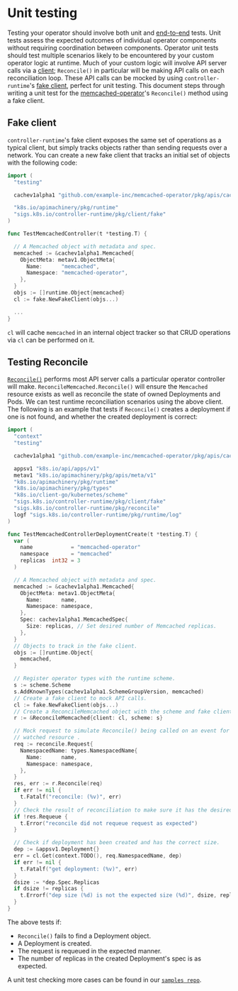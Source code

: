 # Unit testing

Testing your operator should involve both unit and [end-to-end][doc_e2e_test] tests. Unit tests assess the expected outcomes of individual operator components without requiring coordination between components. Operator unit tests should test multiple scenarios likely to be encountered by your custom operator logic at runtime. Much of your custom logic will involve API server calls via a [client][doc_client]; `Reconcile()` in particular will be making API calls on each reconciliation loop. These API calls can be mocked by using `controller-runtime`'s [fake client][doc_cr_fake_client], perfect for unit testing. This document steps through writing a unit test for the [memcached-operator][repo_memcached_reconcile]'s `Reconcile()` method using a fake client.

## Fake client

`controller-runtime`'s fake client exposes the same set of operations as a typical client, but simply tracks objects rather than sending requests over a network. You can create a new fake client that tracks an initial set of objects with the following code:

```Go
import (
  "testing"

  cachev1alpha1 "github.com/example-inc/memcached-operator/pkg/apis/cache/v1alpha1"

  "k8s.io/apimachinery/pkg/runtime"
  "sigs.k8s.io/controller-runtime/pkg/client/fake"
)

func TestMemcachedController(t *testing.T) {

  // A Memcached object with metadata and spec.
  memcached := &cachev1alpha1.Memcached{
    ObjectMeta: metav1.ObjectMeta{
      Name:      "memcached",
      Namespace: "memcached-operator",
    },
  }
  objs := []runtime.Object{memcached}
  cl := fake.NewFakeClient(objs...)

  ...
}

```

`cl` will cache `memcached` in an internal object tracker so that CRUD operations via `cl` can be performed on it.

## Testing Reconcile

[`Reconcile()`][doc_reconcile] performs most API server calls a particular operator controller will make. `ReconcileMemcached.Reconcile()` will ensure the `Memcached` resource exists as well as reconcile the state of owned Deployments and Pods. We can test runtime reconciliation scenarios using the above client. The following is an example that tests if `Reconcile()` creates a deployment if one is not found, and whether the created deployment is correct:

```Go
import (
  "context"
  "testing"

  cachev1alpha1 "github.com/example-inc/memcached-operator/pkg/apis/cache/v1alpha1"

  appsv1 "k8s.io/api/apps/v1"
  metav1 "k8s.io/apimachinery/pkg/apis/meta/v1"
  "k8s.io/apimachinery/pkg/runtime"
  "k8s.io/apimachinery/pkg/types"
  "k8s.io/client-go/kubernetes/scheme"
  "sigs.k8s.io/controller-runtime/pkg/client/fake"
  "sigs.k8s.io/controller-runtime/pkg/reconcile"
  logf "sigs.k8s.io/controller-runtime/pkg/runtime/log"
)

func TestMemcachedControllerDeploymentCreate(t *testing.T) {
  var (
    name            = "memcached-operator"
    namespace       = "memcached"
    replicas  int32 = 3
  )

  // A Memcached object with metadata and spec.
  memcached := &cachev1alpha1.Memcached{
    ObjectMeta: metav1.ObjectMeta{
      Name:      name,
      Namespace: namespace,
    },
    Spec: cachev1alpha1.MemcachedSpec{
      Size: replicas, // Set desired number of Memcached replicas.
    },
  }
  // Objects to track in the fake client.
  objs := []runtime.Object{
    memcached,
  }

  // Register operator types with the runtime scheme.
  s := scheme.Scheme
  s.AddKnownTypes(cachev1alpha1.SchemeGroupVersion, memcached)
  // Create a fake client to mock API calls.
  cl := fake.NewFakeClient(objs...)
  // Create a ReconcileMemcached object with the scheme and fake client.
  r := &ReconcileMemcached{client: cl, scheme: s}

  // Mock request to simulate Reconcile() being called on an event for a
  // watched resource .
  req := reconcile.Request{
    NamespacedName: types.NamespacedName{
      Name:      name,
      Namespace: namespace,
    },
  }
  res, err := r.Reconcile(req)
  if err != nil {
    t.Fatalf("reconcile: (%v)", err)
  }
  // Check the result of reconciliation to make sure it has the desired state.
  if !res.Requeue {
    t.Error("reconcile did not requeue request as expected")
  }

  // Check if deployment has been created and has the correct size.
  dep := &appsv1.Deployment{}
  err = cl.Get(context.TODO(), req.NamespacedName, dep)
  if err != nil {
    t.Fatalf("get deployment: (%v)", err)
  }
  dsize := *dep.Spec.Replicas
  if dsize != replicas {
    t.Errorf("dep size (%d) is not the expected size (%d)", dsize, replicas)
  }
}
```

The above tests if:
- `Reconcile()` fails to find a Deployment object.
- A Deployment is created.
- The request is requeued in the expected manner.
- The number of replicas in the created Deployment's spec is as expected.

A unit test checking more cases can be found in our [`samples repo`][code_test_example].

[doc_e2e_test]:https://github.com/operator-framework/operator-sdk/blob/2f772d1dc2340dd19bdc3ec8c2dc9f0f77cc8297/doc/test-framework/writing-e2e-tests.md
[doc_client]:https://github.com/operator-framework/operator-sdk/blob/5c50126e7a112d67826894997eca143e12dc165f/doc/user/client.md
[doc_cr_fake_client]:https://godoc.org/github.com/kubernetes-sigs/controller-runtime/pkg/client/fake
[repo_memcached_reconcile]:https://github.com/operator-framework/operator-sdk-samples/blob/4c6934448684a6953ece4d3d9f3f77494b1c125e/memcached-operator/pkg/controller/memcached/memcached_controller.go#L82
[doc_reconcile]:https://godoc.org/sigs.k8s.io/controller-runtime/pkg/reconcile#Reconciler
[code_test_example]: https://github.com/operator-framework/operator-sdk-samples/blob/master/memcached-operator/pkg/controller/memcached/memcached_controller_test.go#L25
